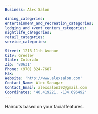 ```yaml
---
Business: Alex Salon

dining_categories:
entertainment_and_recreation_categories:
lodging_and_event_centers_categories:
nightlife_categories:
retail_categories:
service_categories:

Street: 1213 11th Avenue
City: Greeley
State: Colorado
Zip: '80631'
Phone: (970) 324-7687
Fax:
Website: 'http://www.alexsalon.com'
Contact_Name: Alex Sanagar
Contact_Email: alexsalon392@gmail.com
Coordinates: '40.419221, -104.696492'
---
```



Haircuts based on your facial features.